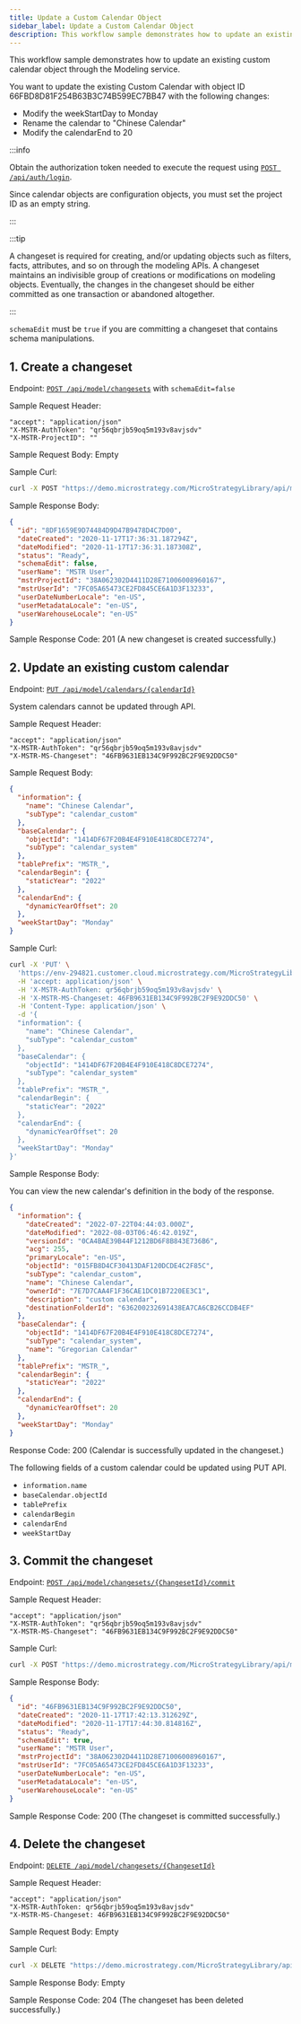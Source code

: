 ```yaml
---
title: Update a Custom Calendar Object
sidebar_label: Update a Custom Calendar Object
description: This workflow sample demonstrates how to update an existing custom calendar object through the Modeling service.
---
```


This workflow sample demonstrates how to update an existing custom calendar object through the Modeling service.

You want to update the existing Custom Calendar with object ID 66FBD8D81F254B63B3C74B599EC7BB47 with the following changes:

- Modify the weekStartDay to Monday
- Rename the calendar to "Chinese Calendar"
- Modify the calendarEnd to 20

:::info

Obtain the authorization token needed to execute the request using [`POST /api/auth/login`](https://demo.microstrategy.com/MicroStrategyLibrary/api-docs/index.html#/Authentication/postLogin).

Since calendar objects are configuration objects, you must set the project ID as an empty string.

:::

:::tip

A changeset is required for creating, and/or updating objects such as filters, facts, attributes, and so on through the modeling APIs. A changeset maintains an indivisible group of creations or modifications on modeling objects. Eventually, the changes in the changeset should be either committed as one transaction or abandoned altogether.

:::

`schemaEdit` must be `true` if you are committing a changeset that contains schema manipulations.

## 1. Create a changeset

Endpoint: [`POST /api/model/changesets`](https://demo.microstrategy.com/MicroStrategyLibrary/api-docs/index.html#/Changesets/ms-createChangeset) with `schemaEdit=false`

Sample Request Header:

```http
"accept": "application/json"
"X-MSTR-AuthToken": "qr56qbrjb59oq5m193v8avjsdv"
"X-MSTR-ProjectID": ""
```

Sample Request Body: Empty

Sample Curl:

```bash
curl -X POST "https://demo.microstrategy.com/MicroStrategyLibrary/api/model/changesets?schemaEdit=false" -H "accept: application/json" -H "X-MSTR-AuthToken: qr56qbrjb59oq5m193v8avjsdv" -H "X-MSTR-ProjectID:"
```

Sample Response Body:

```json
{
  "id": "8DF1659E9D74484D9D47B9478D4C7D00",
  "dateCreated": "2020-11-17T17:36:31.187294Z",
  "dateModified": "2020-11-17T17:36:31.187308Z",
  "status": "Ready",
  "schemaEdit": false,
  "userName": "MSTR User",
  "mstrProjectId": "38A062302D4411D28E71006008960167",
  "mstrUserId": "7FC05A65473CE2FD845CE6A1D3F13233",
  "userDateNumberLocale": "en-US",
  "userMetadataLocale": "en-US",
  "userWarehouseLocale": "en-US"
}
```

Sample Response Code: 201 (A new changeset is created successfully.)

## 2. Update an existing custom calendar

Endpoint: [`PUT /api/model/calendars/{calendarId}`](https://demo.microstrategy.com/MicroStrategyLibrary/api-docs/index.html#/Calendars)

System calendars cannot be updated through API.

Sample Request Header:

```http
"accept": "application/json"
"X-MSTR-AuthToken": "qr56qbrjb59oq5m193v8avjsdv"
"X-MSTR-MS-Changeset": "46FB9631EB134C9F992BC2F9E92DDC50"
```

Sample Request Body:

```json
{
  "information": {
    "name": "Chinese Calendar",
    "subType": "calendar_custom"
  },
  "baseCalendar": {
    "objectId": "1414DF67F20B4E4F910E418C8DCE7274",
    "subType": "calendar_system"
  },
  "tablePrefix": "MSTR_",
  "calendarBegin": {
    "staticYear": "2022"
  },
  "calendarEnd": {
    "dynamicYearOffset": 20
  },
  "weekStartDay": "Monday"
}
```

Sample Curl:

```bash
curl -X 'PUT' \
  'https://env-294821.customer.cloud.microstrategy.com/MicroStrategyLibrary/api/model/calendars/015FB8D4CF30413DAF120DCDE4C2F85C' \
  -H 'accept: application/json' \
  -H 'X-MSTR-AuthToken: qr56qbrjb59oq5m193v8avjsdv' \
  -H 'X-MSTR-MS-Changeset: 46FB9631EB134C9F992BC2F9E92DDC50' \
  -H 'Content-Type: application/json' \
  -d '{
  "information": {
    "name": "Chinese Calendar",
    "subType": "calendar_custom"
  },
  "baseCalendar": {
    "objectId": "1414DF67F20B4E4F910E418C8DCE7274",
    "subType": "calendar_system"
  },
  "tablePrefix": "MSTR_",
  "calendarBegin": {
    "staticYear": "2022"
  },
  "calendarEnd": {
    "dynamicYearOffset": 20
  },
  "weekStartDay": "Monday"
}'
```

Sample Response Body:

You can view the new calendar's definition in the body of the response.

```json
{
  "information": {
    "dateCreated": "2022-07-22T04:44:03.000Z",
    "dateModified": "2022-08-03T06:46:42.019Z",
    "versionId": "0CA4BAE39B44F1212BD6F8B843E736B6",
    "acg": 255,
    "primaryLocale": "en-US",
    "objectId": "015FB8D4CF30413DAF120DCDE4C2F85C",
    "subType": "calendar_custom",
    "name": "Chinese Calendar",
    "ownerId": "7E7D7CAA4F1F36CAE1DC01B7220EE3C1",
    "description": "custom calendar",
    "destinationFolderId": "636200232691438EA7CA6CB26CCDB4EF"
  },
  "baseCalendar": {
    "objectId": "1414DF67F20B4E4F910E418C8DCE7274",
    "subType": "calendar_system",
    "name": "Gregorian Calendar"
  },
  "tablePrefix": "MSTR_",
  "calendarBegin": {
    "staticYear": "2022"
  },
  "calendarEnd": {
    "dynamicYearOffset": 20
  },
  "weekStartDay": "Monday"
}
```

Response Code: 200 (Calendar is successfully updated in the changeset.)

The following fields of a custom calendar could be updated using PUT API.

- `information.name`
- `baseCalendar.objectId`
- `tablePrefix`
- `calendarBegin`
- `calendarEnd`
- `weekStartDay`

## 3. Commit the changeset

Endpoint: [`POST /api/model/changesets/{ChangesetId}/commit`](https://demo.microstrategy.com/MicroStrategyLibrary/api-docs/index.html#/Changesets/ms-commitChangeset)

Sample Request Header:

```http
"accept": "application/json"
"X-MSTR-AuthToken": "qr56qbrjb59oq5m193v8avjsdv"
"X-MSTR-MS-Changeset": "46FB9631EB134C9F992BC2F9E92DDC50"
```

Sample Curl:

```bash
curl -X POST "https://demo.microstrategy.com/MicroStrategyLibrary/api/model/changesets/46FB9631EB134C9F992BC2F9E92DDC50/commit" -H "accept: application/json" -H "X-MSTR-AuthToken: qr56qbrjb59oq5m193v8avjsdv" -H "X-MSTR-MS-Changeset: 46FB9631EB134C9F992BC2F9E92DDC50"
```

Sample Response Body:

```json
{
  "id": "46FB9631EB134C9F992BC2F9E92DDC50",
  "dateCreated": "2020-11-17T17:42:13.312629Z",
  "dateModified": "2020-11-17T17:44:30.814816Z",
  "status": "Ready",
  "schemaEdit": true,
  "userName": "MSTR User",
  "mstrProjectId": "38A062302D4411D28E71006008960167",
  "mstrUserId": "7FC05A65473CE2FD845CE6A1D3F13233",
  "userDateNumberLocale": "en-US",
  "userMetadataLocale": "en-US",
  "userWarehouseLocale": "en-US"
}
```

Sample Response Code: 200 (The changeset is committed successfully.)

## 4. Delete the changeset

Endpoint: [`DELETE /api/model/changesets/{ChangesetId}`](https://demo.microstrategy.com/MicroStrategyLibrary/api-docs/index.html#/Changesets/ms-deleteChangeset)

Sample Request Header:

```http
"accept": "application/json"
"X-MSTR-AuthToken: qr56qbrjb59oq5m193v8avjsdv"
"X-MSTR-MS-Changeset: 46FB9631EB134C9F992BC2F9E92DDC50"
```

Sample Request Body: Empty

Sample Curl:

```bash
curl -X DELETE "https://demo.microstrategy.com/MicroStrategyLibrary/api/model/changesets/46FB9631EB134C9F992BC2F9E92DDC50" -H "accept: */*" -H "X-MSTR-AuthToken: qr56qbrjb59oq5m193v8avjsdv" -H "X-MSTR-MS-Changeset: 46FB9631EB134C9F992BC2F9E92DDC50"
```

Sample Response Body: Empty

Sample Response Code: 204 (The changeset has been deleted successfully.)
